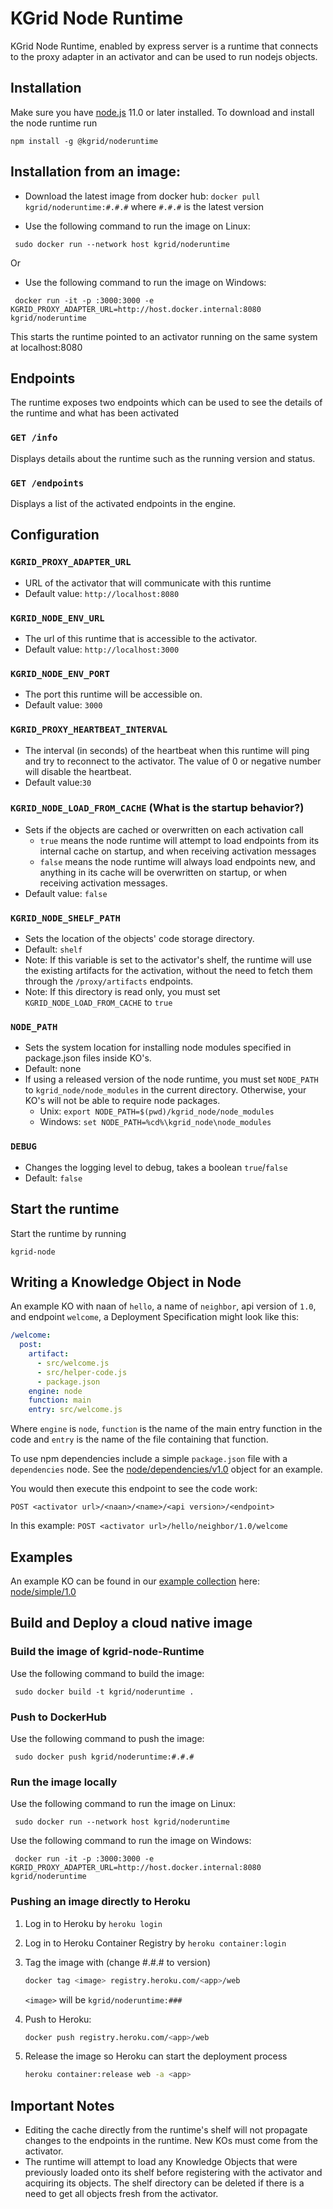 # KGrid Node Runtime

KGrid Node Runtime, enabled by express server is a runtime that connects to the proxy adapter in an activator and can be used to run nodejs objects.

## Installation
Make sure you have [node.js](https://nodejs.org) 11.0 or later installed. To download and install the node runtime run
```
npm install -g @kgrid/noderuntime
```

## Installation from an image:

- Download the latest image from docker hub: `docker pull kgrid/noderuntime:#.#.#` where `#.#.#` is the latest version

- Use the following command to run the image on Linux:
```
 sudo docker run --network host kgrid/noderuntime
```
Or
- Use the following command to run the image on Windows:
```
 docker run -it -p :3000:3000 -e KGRID_PROXY_ADAPTER_URL=http://host.docker.internal:8080 kgrid/noderuntime
```

This starts the runtime pointed to an activator running on the same system at localhost:8080


## Endpoints

The runtime exposes two endpoints which can be used to see the details of the runtime and what has been activated

### `GET /info`
Displays details about the runtime such as the running version and status.

### `GET /endpoints`
Displays a list of the activated endpoints in the engine.

## Configuration

### `KGRID_PROXY_ADAPTER_URL`
- URL of the activator that will communicate with this runtime
- Default value: `http://localhost:8080`

### `KGRID_NODE_ENV_URL`
- The url of this runtime that is accessible to the activator.
- Default value: `http://localhost:3000`

### `KGRID_NODE_ENV_PORT`
- The port this runtime will be accessible on.
- Default value: `3000`

### `KGRID_PROXY_HEARTBEAT_INTERVAL`
- The interval (in seconds) of the heartbeat when this runtime will ping and try to reconnect to the activator. The value of 0 or negative number will disable the heartbeat.
- Default value:`30`

### `KGRID_NODE_LOAD_FROM_CACHE` (What is the startup behavior?)
- Sets if the objects are cached or overwritten on each activation call
    - `true` means the node runtime will attempt to load endpoints from its internal cache on startup, and when receiving activation messages
    - `false` means the node runtime will always load endpoints new, and anything in its cache will be overwritten on startup, or when receiving activation messages.
- Default value: `false`

### `KGRID_NODE_SHELF_PATH`
- Sets the location of the objects' code storage directory. 
- Default: `shelf`
- Note: If this variable is set to the activator's shelf, the runtime will use the existing artifacts for the activation, without the need to fetch them through the `/proxy/artifacts` endpoints.
- Note: If this directory is read only, you must set `KGRID_NODE_LOAD_FROM_CACHE` to `true`

### `NODE_PATH`
- Sets the system location for installing node modules specified in package.json files inside KO's.
- Default: none
- If using a released version of the node runtime, you must set `NODE_PATH` to `kgrid_node/node_modules` in the current directory. Otherwise, your KO's will not be able to require node packages.
    - Unix: `export NODE_PATH=$(pwd)/kgrid_node/node_modules`
    - Windows: `set NODE_PATH=%cd%\kgrid_node\node_modules`

### `DEBUG`
- Changes the logging level to debug, takes a boolean `true`/`false`
- Default: `false`

## Start the runtime

Start the runtime by running
```
kgrid-node
```

## Writing a Knowledge Object in Node

An example KO with naan of `hello`, a name of `neighbor`, api version of `1.0`, and endpoint `welcome`,
a Deployment Specification might look like this:

```yaml
/welcome:
  post:
    artifact:
      - src/welcome.js
      - src/helper-code.js
      - package.json
    engine: node
    function: main
    entry: src/welcome.js
```
Where `engine` is `node`, `function` is the name of the main entry function in the code and `entry` is the name of the file containing that function.

To use npm dependencies include a simple `package.json` file with a `dependencies` node. See the [node/dependencies/v1.0](https://github.com/kgrid-objects/example-collection/tree/master/collection/node-dependencies-v1.0) object for an example.

You would then execute this endpoint to see the code work:

`POST <activator url>/<naan>/<name>/<api version>/<endpoint>`

In this example: `POST <activator url>/hello/neighbor/1.0/welcome`
## Examples
An example KO can be found in our [example collection](https://github.com/kgrid-objects/example-collection/releases/latest) here:
[node/simple/1.0](https://github.com/kgrid-objects/example-collection/releases/latest/download/node-simple-v1.0.zip)


## Build and Deploy a cloud native image

### Build the image of kgrid-node-Runtime

Use the following command to build the image:
```
 sudo docker build -t kgrid/noderuntime .
```

### Push to DockerHub
Use the following command to push the image:
```
 sudo docker push kgrid/noderuntime:#.#.#
```

### Run the image locally
 Use the following command to run the image on Linux:
```
 sudo docker run --network host kgrid/noderuntime
```

 Use the following command to run the image on Windows:
```
 docker run -it -p :3000:3000 -e KGRID_PROXY_ADAPTER_URL=http://host.docker.internal:8080 kgrid/noderuntime
```

### Pushing an image directly to Heroku
1. Log in to Heroku by	`heroku login`

1. Log in to Heroku Container Registry by `heroku container:login`

1. Tag the image with (change #.#.# to version)
   ```bash
   docker tag <image> registry.heroku.com/<app>/web
   ```
   `<image>` will be `kgrid/noderuntime:###`

1. Push to Heroku:
   ```bash
   docker push registry.heroku.com/<app>/web
   ```
1. Release the image so Heroku can start the deployment process
   ```bash
   heroku container:release web -a <app>
   ```


## Important Notes
- Editing the cache directly from the runtime's shelf will
not propagate changes to the endpoints in the runtime. New
KOs must come from the activator.
- The runtime will attempt to load any Knowledge Objects that
were previously loaded onto its shelf before registering with
the activator and acquiring its objects. The shelf directory can
be deleted if there is a need to get all objects fresh from the activator.
